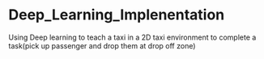 # Deep_Learning_Implenentation
Using Deep learning to teach a taxi in a 2D taxi environment to complete a task(pick up passenger and drop them at drop off zone)
